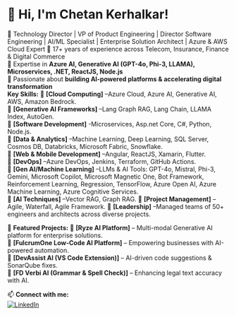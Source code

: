 # 👋 Hi, I'm Chetan Kerhalkar!

🚀 Technology Director | VP of Product Engineering | Director Software Engineering  | AI/ML Specialist | Enterprise Solution Architect | Azure & AWS Cloud Expert 
🔹 17+ years of experience across Telecom, Insurance, Finance & Digital Commerce  
🔹 Expertise in **Azure AI, Generative AI (GPT-4o, Phi-3, LLAMA), Microservices, .NET, ReactJS, Node.js**  
🔹 Passionate about **building AI-powered platforms & accelerating digital transformation**  
**Key Skills:**
🔹 **[Cloud Computing]** –Azure Cloud, Azure AI, Generative AI, AWS, Amazon Bedrock.  
🔹 **[Generative AI Frameworks]** –Lang Graph RAG, Lang Chain, LLAMA Index, AutoGen.  
🔹 **[Software Development]** -Microservices, Asp.net Core, C#, Python, Node.js.  
🔹 **[Data & Analytics]** –Machine Learning, Deep Learning, SQL Server, Cosmos DB, Databricks, Microsoft Fabric, Snowflake.  
🔹 **[Web & Mobile Development]** –Angular, ReactJS, Xamarin, Flutter.  
🔹 **[DevOps]** –Azure DevOps, Jenkins, Terraform, GitHub Actions.  
🔹 **[Gen AI/Machine Learning]** –LLMs & AI Tools: GPT-4o, Mistral, Phi-3, Gemini, Microsoft Copilot, Microsoft Magnetic One, Bot Framework, Reinforcement Learning, Regression, TensorFlow, Azure Open AI, Azure Machine Learning, Azure Cognitive   Services.  
🔹 **[AI Techniques]** –Vector RAG, Graph RAG.
🔹 **[Project Management]** –Agile, Waterfall, Agile Framework.
🔹 **[Leadership]** –Managed teams of 50+ engineers and architects across diverse projects.

📌 **Featured Projects:**
🔹 **[Ryze AI Platform]** – Multi-modal Generative AI platform for enterprise solutions.  
🔹 **[FulcrumOne Low-Code AI Platform]** – Empowering businesses with AI-powered automation.  
🔹 **[DevAssist AI (VS Code Extension)]** – AI-driven code suggestions & SonarQube fixes.  
🔹 **[FD Verbi AI (Grammar & Spell Check)]** – Enhancing legal text accuracy with AI.  

📫 **Connect with me:**  
[![LinkedIn](https://img.shields.io/badge/LinkedIn-Profile-blue)](https://www.linkedin.com/in/chetan-kerhalkar-9a5a6856/)  

